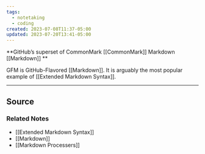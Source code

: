 ```yaml
---
tags:
  - notetaking
  - coding
created: 2023-07-08T11:37-05:00
updated: 2023-07-20T13:41-05:00
---
```

**GitHub’s superset of CommonMark [[CommonMark]] Markdown [[Markdown]] **

GFM is GitHub-Flavored [[Markdown]]. It is arguably the most popular example of [[Extended Markdown Syntax]]. 

---

## Source


### Related Notes
- [[Extended Markdown Syntax]] 
- [[Markdown]] 
- [[Markdown Processers]]